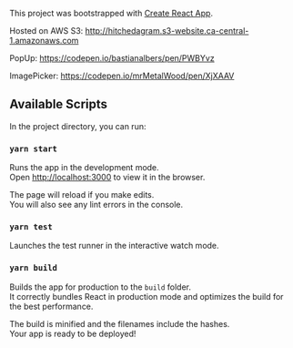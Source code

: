 This project was bootstrapped with [Create React App](https://github.com/facebookincubator/create-react-app).

Hosted on AWS S3:
http://hitchedagram.s3-website.ca-central-1.amazonaws.com

PopUp:
https://codepen.io/bastianalbers/pen/PWBYvz

ImagePicker:
https://codepen.io/mrMetalWood/pen/XjXAAV

## Available Scripts

In the project directory, you can run:

### `yarn start`

Runs the app in the development mode.<br>
Open [http://localhost:3000](http://localhost:3000) to view it in the browser.

The page will reload if you make edits.<br>
You will also see any lint errors in the console.

### `yarn test`

Launches the test runner in the interactive watch mode.<br>

### `yarn build`

Builds the app for production to the `build` folder.<br>
It correctly bundles React in production mode and optimizes the build for the best performance.

The build is minified and the filenames include the hashes.<br>
Your app is ready to be deployed!
